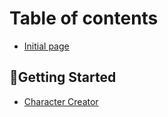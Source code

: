 # Table of contents

* [Initial page](README.md)

## 🧾Getting Started <a id="start"></a>

* [Character Creator](start/cc.md)

